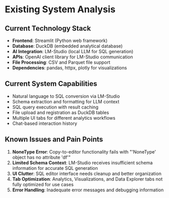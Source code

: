 # Existing System Analysis

## Current Technology Stack
- **Frontend**: Streamlit (Python web framework)
- **Database**: DuckDB (embedded analytical database)
- **AI Integration**: LM-Studio (local LLM for SQL generation)
- **APIs**: OpenAI client library for LM-Studio communication
- **File Processing**: CSV and Parquet file support
- **Dependencies**: pandas, httpx, plotly for visualizations

## Current System Capabilities
- Natural language to SQL conversion via LM-Studio
- Schema extraction and formatting for LLM context
- SQL query execution with result caching
- File upload and registration as DuckDB tables
- Multiple UI tabs for different analytics workflows
- Chat-based interaction history

## Known Issues and Pain Points
1. **NoneType Error**: Copy-to-editor functionality fails with "'NoneType' object has no attribute 'df'"
2. **Limited Schema Context**: LM-Studio receives insufficient schema information for accurate SQL generation
3. **UI Clutter**: SQL editor interface needs cleanup and better organization
4. **Tab Optimization**: Analytics, Visualizations, and Data Explorer tabs not fully optimized for use cases
5. **Error Handling**: Inadequate error messages and debugging information
